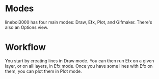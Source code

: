 # Modes

lineboi3000 has four main modes: Draw, Efx, Plot, and Gifmaker. There's also an Options view.

# Workflow

You start by creating lines in Draw mode. You can then run Efx on a given layer, or on all layers, in Efx mode. Once you have some lines with Efx on them, you can plot them in Plot mode.
